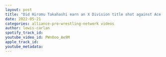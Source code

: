 ```yaml
---
layout: post
title: "Did Hiromu Takahashi earn an X Division title shot against Ace Austin at today’s NJPW BOSJ 29 match?"
date: 2022-05-21
categories: alliance-pro-wrestling-network videos
author: lewis-carlan
spotify_track_id: 
youtube_video_id: PWnOoo_Ae9M
apple_track_id: 
youtube_metadata: 
---
```

